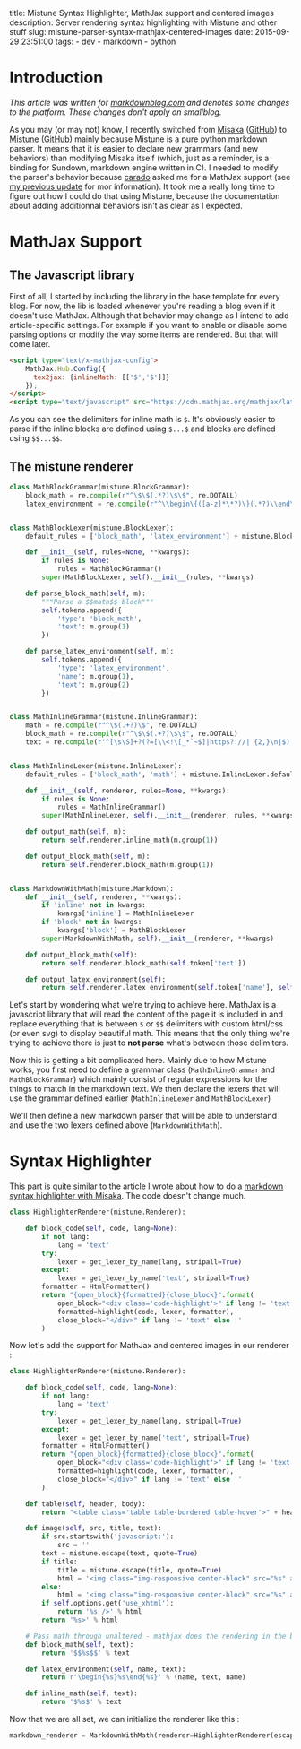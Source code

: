 title: Mistune Syntax Highlighter, MathJax support and centered images
description: Server rendering syntax highlighting with Mistune and other stuff
slug: mistune-parser-syntax-mathjax-centered-images
date: 2015-09-29 23:51:00
tags:
    - dev
    - markdown
    - python

# Introduction

*This article was written for [markdownblog.com](http://markdownblog.com/) and denotes some changes to the platform. These changes don't apply on smallblog.*

As you may (or may not) know, I recently switched from [Misaka](http://misaka.61924.nl/) ([GitHub](https://github.com/FSX/misaka)) to [Mistune](http://mistune.readthedocs.org/en/latest/) ([GitHub](https://github.com/lepture/mistune)) mainly because Mistune is a pure python markdown parser. It means that it is easier to declare new grammars (and new behaviors) than modifying Misaka itself (which, just as a reminder, is a binding for Sundown, markdown engine written in C). I needed to modify the parser's behavior because [carado](http://carado.markdownblog.com/) asked me for a MathJax support (see [my previous update](http://depado.markdownblog.com/2015-09-19-centered-images-and-mathjax-support) for mor information). It took me a really long time to figure out how I could do that using Mistune, because the documentation about adding additionnal behaviors isn't as clear as I expected.

# MathJax Support

## The Javascript library

First of all, I started by including the library in the base template for every blog. For now, the lib is loaded whenever you're reading a blog even if it doesn't use MathJax. Although that behavior may change as I intend to add article-specific settings. For example if you want to enable or disable some parsing options or modify the way some items are rendered. But that will come later.

```html
<script type="text/x-mathjax-config">
    MathJax.Hub.Config({
      tex2jax: {inlineMath: [['$','$']]}
    });
</script>
<script type="text/javascript" src="https://cdn.mathjax.org/mathjax/latest/MathJax.js?config=TeX-AMS-MML_HTMLorMML"></script>
```

As you can see the delimiters for inline math is `$`. It's obviously easier to parse if the inline blocks are defined using `$...$` and blocks are defined using `$$...$$`.

## The mistune renderer

```python
class MathBlockGrammar(mistune.BlockGrammar):
    block_math = re.compile(r"^\$\$(.*?)\$\$", re.DOTALL)
    latex_environment = re.compile(r"^\\begin\{([a-z]*\*?)\}(.*?)\\end\{\1\}", re.DOTALL)


class MathBlockLexer(mistune.BlockLexer):
    default_rules = ['block_math', 'latex_environment'] + mistune.BlockLexer.default_rules

    def __init__(self, rules=None, **kwargs):
        if rules is None:
            rules = MathBlockGrammar()
        super(MathBlockLexer, self).__init__(rules, **kwargs)

    def parse_block_math(self, m):
        """Parse a $$math$$ block"""
        self.tokens.append({
            'type': 'block_math',
            'text': m.group(1)
        })

    def parse_latex_environment(self, m):
        self.tokens.append({
            'type': 'latex_environment',
            'name': m.group(1),
            'text': m.group(2)
        })


class MathInlineGrammar(mistune.InlineGrammar):
    math = re.compile(r"^\$(.+?)\$", re.DOTALL)
    block_math = re.compile(r"^\$\$(.+?)\$\$", re.DOTALL)
    text = re.compile(r'^[\s\S]+?(?=[\\<!\[_*`~$]|https?://| {2,}\n|$)')


class MathInlineLexer(mistune.InlineLexer):
    default_rules = ['block_math', 'math'] + mistune.InlineLexer.default_rules

    def __init__(self, renderer, rules=None, **kwargs):
        if rules is None:
            rules = MathInlineGrammar()
        super(MathInlineLexer, self).__init__(renderer, rules, **kwargs)

    def output_math(self, m):
        return self.renderer.inline_math(m.group(1))

    def output_block_math(self, m):
        return self.renderer.block_math(m.group(1))


class MarkdownWithMath(mistune.Markdown):
    def __init__(self, renderer, **kwargs):
        if 'inline' not in kwargs:
            kwargs['inline'] = MathInlineLexer
        if 'block' not in kwargs:
            kwargs['block'] = MathBlockLexer
        super(MarkdownWithMath, self).__init__(renderer, **kwargs)

    def output_block_math(self):
        return self.renderer.block_math(self.token['text'])

    def output_latex_environment(self):
        return self.renderer.latex_environment(self.token['name'], self.token['text'])
```

Let's start by wondering what we're trying to achieve here. MathJax is a javascript library that will read the content of the page it is included in and replace everything that is between `$` or `$$` delimiters with custom html/css (or even svg) to display beautiful math. This means that the only thing we're trying to achieve there is just to **not parse** what's between those delimiters.   

Now this is getting a bit complicated here. Mainly due to how Mistune works, you first need to define a grammar class (`MathInlineGrammar` and `MathBlockGrammar`) which mainly consist of regular expressions for the things to match in the markdown text. We then declare the lexers that will use the grammar defined earlier (`MathInlineLexer` and `MathBlockLexer`)

We'll then define a new markdown parser that will be able to understand and use the two lexers defined above (`MarkdownWithMath`).

# Syntax Highlighter

This part is quite similar to the article I wrote about how to do a [markdown syntax highlighter with Misaka](http://depado.markdownblog.com/2015-02-05-markdown-syntax-highlighter). The code doesn't change much.

```python
class HighlighterRenderer(mistune.Renderer):

    def block_code(self, code, lang=None):
        if not lang:
            lang = 'text'
        try:
            lexer = get_lexer_by_name(lang, stripall=True)
        except:
            lexer = get_lexer_by_name('text', stripall=True)
        formatter = HtmlFormatter()
        return "{open_block}{formatted}{close_block}".format(
            open_block="<div class='code-highlight'>" if lang != 'text' else '',
            formatted=highlight(code, lexer, formatter),
            close_block="</div>" if lang != 'text' else ''
        )
```

Now let's add the support for MathJax and centered images in our renderer :

```python
class HighlighterRenderer(mistune.Renderer):

    def block_code(self, code, lang=None):
        if not lang:
            lang = 'text'
        try:
            lexer = get_lexer_by_name(lang, stripall=True)
        except:
            lexer = get_lexer_by_name('text', stripall=True)
        formatter = HtmlFormatter()
        return "{open_block}{formatted}{close_block}".format(
            open_block="<div class='code-highlight'>" if lang != 'text' else '',
            formatted=highlight(code, lexer, formatter),
            close_block="</div>" if lang != 'text' else ''
        )

    def table(self, header, body):
        return "<table class='table table-bordered table-hover'>" + header + body + "</table>"

    def image(self, src, title, text):
        if src.startswith('javascript:'):
            src = ''
        text = mistune.escape(text, quote=True)
        if title:
            title = mistune.escape(title, quote=True)
            html = '<img class="img-responsive center-block" src="%s" alt="%s" title="%s"' % (src, text, title)
        else:
            html = '<img class="img-responsive center-block" src="%s" alt="%s"' % (src, text)
        if self.options.get('use_xhtml'):
            return '%s />' % html
        return '%s>' % html

    # Pass math through unaltered - mathjax does the rendering in the browser
    def block_math(self, text):
        return '$$%s$$' % text

    def latex_environment(self, name, text):
        return r'\begin{%s}%s\end{%s}' % (name, text, name)

    def inline_math(self, text):
        return '$%s$' % text
```
Now that we are all set, we can initialize the renderer like this :

```python
markdown_renderer = MarkdownWithMath(renderer=HighlighterRenderer(escape=False))
```
